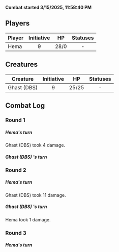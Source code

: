 **Combat started 3/15/2025, 11:58:40 PM**


## Players
| Player | Initiative | HP | Statuses |
| --- | :-: | :-: | :-: |
| Hema | 9 | 28/0 | - |
## Creatures
| Creature | Initiative  | HP | Statuses |
| --- | :-: | :-: | :-: |
| Ghast (DBS)  | 9 | 25/25 | - |


## Combat Log

### Round 1

##### Hema's turn
Ghast (DBS)  took 4 damage.
##### Ghast (DBS) 's turn
### Round 2
##### Hema's turn
Ghast (DBS)  took 11 damage.
##### Ghast (DBS) 's turn
Hema took 1 damage.
### Round 3
##### Hema's turn
